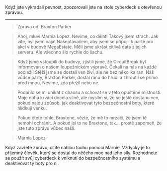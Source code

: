 Když jste vykradali pevnost, zpozorovali jste na stole cyberdeck s otevřenou zprávou.

---

> Zpráva od: Braxton Parker

> Ahoj, mluví Marnia Lopez. Nevíme, co dělat! Takový jsem strach. Jak víte, byl jsem najat Našeptávačem, aby jsem se připojil k partě pro akci v budově MegaEstate. Měli jsme ukrást citlivá data z jejich serveru. Ale všechno šlo rychle do šachu.

> Když jsme vstoupili do budovy, zjistili jsme, že CircuitBreak byl informován o našem loupežnickém výpravě. Čekali na nás na každé podlaží! Stěží jsme se dostali ven živí, ale ne bez několika ran. Náš vůdce party, Braxton Parker, dostal ránu do hrudi a zhroutil se přímo před mnou. Nevíme, zda přežil nebo ne.

> Podařilo se mi unikat z chaosu a schovat se v této opuštěné místnosti. Moje noha krvácí docela silně, ale myslím si, že se ještě dostanu ven, pokud najdu způsob, jak deaktivovat tyto bezpečnostní boty, které hlídkují venku.

> Pokud čtete tohle, Braxtone, vězte, že mě to mrzačí, že jsem tě nemohl ochránit. A pokud jsi to ne Braxtone, tak... prostě zapomeň, že jste tuto zprávu vůbec našli.

> Marnia Lopez

Když zavřete zprávu, cítíte náhlou touhu pomoci Marnie. Vždycky je to příjemný člověk, který se dostal do něčeho moc nad jeho síly. Rozhodnete se použít svůj cyberdeck k vniknutí do bezpečnostního systému a deaktivovat ty boty pro ni.
